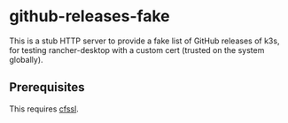 # github-releases-fake

This is a stub HTTP server to provide a fake list of GitHub releases of k3s,
for testing rancher-desktop with a custom cert (trusted on the system globally).

## Prerequisites

This requires [cfssl].

[cfssl]: https://github.com/cloudflare/cfssl/
